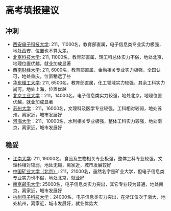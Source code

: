 # 高考填报建议

## 冲刺

- [西安电子科技大学](https://gkcx.eol.cn/school/57/specialtyline?cid=32): 211，11000名，教育部直属，电子信息类专业实力极强，地处西安，位置也不算太差。
- [北京科技大学](https://gkcx.eol.cn/school/144/specialtyline?cid=32): 211, 11000名，教育部直属，理工科总体实力不俗，地处北京，地理位置优越，就业加成显著
- [西南财经大学](https://gkcx.eol.cn/school/101/specialtyline?cid=32): 211, 6000名，教育部直属，金融相关专业实力极强，全国认可，地处重庆，位置稍远了些
- [华东理工大学](https://gkcx.eol.cn/school/133/specialtyline?cid=32): 211, 6500名，教育部直属，化工领域实力较强，其余工科实力尚可，地处上海，位置优越
- [北京工业大学](https://gkcx.eol.cn/school/30/specialtyline?cid=32)：211，14000名，电子信息类实力较强，地处北京，地理位置优越，就业加成显著
- [苏州大学](https://gkcx.eol.cn/school/118/specialtyline?cid=32)：211，16000名，文理科及医学专业较强，工科相对较弱，地处苏州，离家近，城市发展好
- [河海大学](https://gkcx.eol.cn/school/116/specialtyline?cid=32)：211，10000名，水利相关专业极强，整体工科实力较强，地处南京，离家近，城市发展好

## 稳妥
- [江南大学](https://gkcx.eol.cn/school/86/specialtyline?cid=32): 211, 19000名，食品及生物相关专业极强，整体工科专业较强，文理科相对较弱，地处无锡，离家近，城市发展较好
- [中国矿业大学（北京）](https://gkcx.eol.cn/school/1006/specialtyline?cid=32): 211，21000名，虽然名字是矿业大学，但电子信息类专业实力也不俗，地处北京，就业好
- [南京邮电大学](https://gkcx.eol.cn/school/160/specialtyline?cid=32): 25000名，电子信息类实力突出，其它专业较为普通，地处南京，离家近，城市发展好
- [杭州电子科技大学](https://gkcx.eol.cn/school/159/specialtyline?cid=32)：24000名，电子信息类实力突出，在浙江仅次于浙大，地处杭州，离家近，城市发展好，就业优势大
